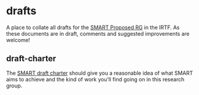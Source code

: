 # drafts
A place to collate all drafts for the [SMART Proposed RG](https://www.irtf.org/mailman/listinfo/smart) in the IRTF. As these documents are in draft, comments and suggested improvements are welcome!

## draft-charter
The [SMART draft charter](https://github.com/smart-rg/drafts/blob/master/draft-charter.md) should give you a reasonable idea of what SMART aims to achieve and the kind of work you'll find going on in this research group.
